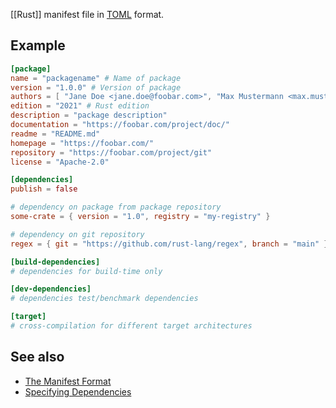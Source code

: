 [[Rust]] manifest file in [TOML](https://en.wikipedia.org/wiki/TOML) format.

## Example

```toml
[package]
name = "packagename" # Name of package
version = "1.0.0" # Version of package
authors = [ "Jane Doe <jane.doe@foobar.com>", "Max Mustermann <max.mustermann@foobar.com>" ]
edition = "2021" # Rust edition
description = "package description"
documentation = "https://foobar.com/project/doc/"
readme = "README.md"
homepage = "https://foobar.com/"
repository = "https://foobar.com/project/git"
license = "Apache-2.0"

[dependencies]
publish = false

# dependency on package from package repository
some-crate = { version = "1.0", registry = "my-registry" }

# dependency on git repository
regex = { git = "https://github.com/rust-lang/regex", branch = "main" }

[build-dependencies]
# dependencies for build-time only

[dev-dependencies]
# dependencies test/benchmark dependencies

[target]
# cross-compilation for different target architectures
```

## See also

- [The Manifest Format](https://doc.rust-lang.org/cargo/reference/manifest.html)
- [Specifying Dependencies](https://doc.rust-lang.org/cargo/reference/specifying-dependencies.html)